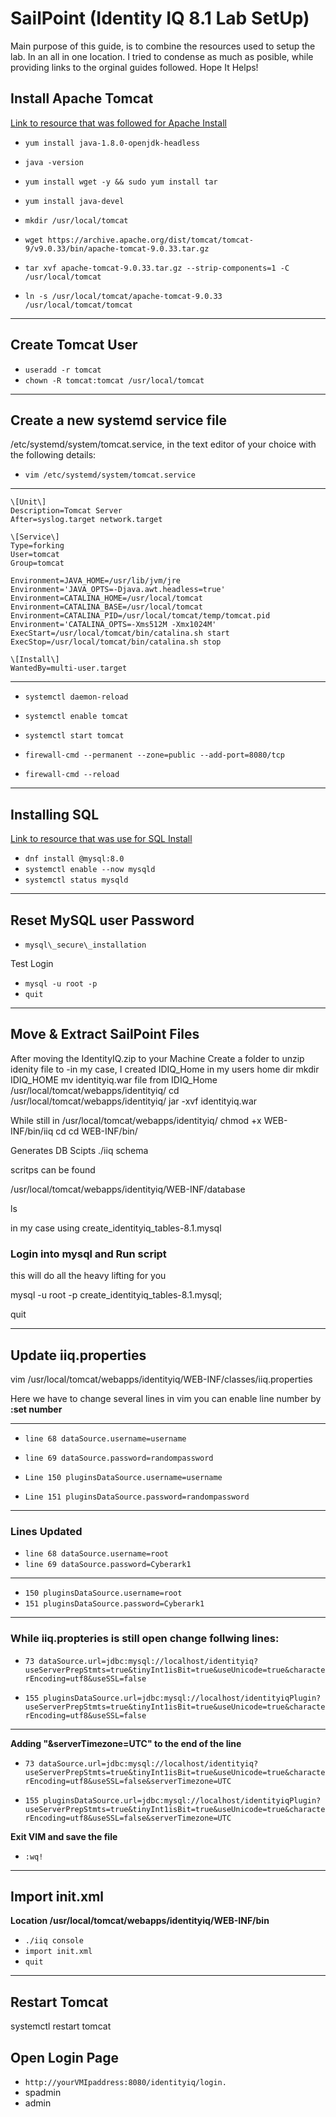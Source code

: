 # SailPoint (Identity IQ 8.1 Lab SetUp)

Main purpose of this guide, is to combine the resources used to setup the lab. In an all in one location. I tried to condense as much as posible, while providing links to the orginal guides followed. Hope It Helps!

## Install Apache Tomcat
[Link to resource that was followed for Apache Install](https://www.linode.com/docs/guides/apache-tomcat-on-centos-8/)

- `yum install java-1.8.0-openjdk-headless`
    
- `java -version`
    
- `yum install wget -y && sudo yum install tar`
- `yum install java-devel`
    
- `mkdir /usr/local/tomcat`
    
- `wget https://archive.apache.org/dist/tomcat/tomcat-9/v9.0.33/bin/apache-tomcat-9.0.33.tar.gz`
    
- `tar xvf apache-tomcat-9.0.33.tar.gz --strip-components=1 -C /usr/local/tomcat`
    
- `ln -s /usr/local/tomcat/apache-tomcat-9.0.33 /usr/local/tomcat/tomcat`
    

* * *

## Create Tomcat User

- `useradd -r tomcat`
- `chown -R tomcat:tomcat /usr/local/tomcat`

* * *

## Create a new systemd service file

/etc/systemd/system/tomcat.service, in the text editor of your choice with the following details:

- `vim /etc/systemd/system/tomcat.service`

* * *
```
\[Unit\]
Description=Tomcat Server
After=syslog.target network.target

\[Service\]
Type=forking
User=tomcat
Group=tomcat

Environment=JAVA_HOME=/usr/lib/jvm/jre
Environment='JAVA_OPTS=-Djava.awt.headless=true'
Environment=CATALINA_HOME=/usr/local/tomcat
Environment=CATALINA_BASE=/usr/local/tomcat
Environment=CATALINA_PID=/usr/local/tomcat/temp/tomcat.pid
Environment='CATALINA_OPTS=-Xms512M -Xmx1024M'
ExecStart=/usr/local/tomcat/bin/catalina.sh start
ExecStop=/usr/local/tomcat/bin/catalina.sh stop

\[Install\]
WantedBy=multi-user.target
```
* * *

- `systemctl daemon-reload`
    
- `systemctl enable tomcat`
    
- `systemctl start tomcat`
    
- `firewall-cmd --permanent --zone=public --add-port=8080/tcp`
    
- `firewall-cmd --reload`
    

* * *

## Installing SQL

[Link to resource that was use for SQL Install](https://linuxize.com/post/how-to-install-mysql-on-centos-8/)

- `dnf install @mysql:8.0`
- `systemctl enable --now mysqld`
- `systemctl status mysqld`

* * *

## Reset MySQL user Password

- `mysql\_secure\_installation`

Test Login

- `mysql -u root -p`
- `quit`
* * *
## Move & Extract SailPoint Files
After moving the IdentityIQ.zip to your Machine
Create a folder to unzip idenity file to
-in my case, I created IDIQ_Home in my users home dir
mkdir IDIQ_HOME
mv identityiq.war file from IDIQ_Home /usr/local/tomcat/webapps/identityiq/
cd /usr/local/tomcat/webapps/identityiq/
jar -xvf identityiq.war

While still in /usr/local/tomcat/webapps/identityiq/
chmod +x WEB-INF/bin/iiq
cd cd WEB-INF/bin/

Generates DB Scipts
./iiq schema

scritps can be found

/usr/local/tomcat/webapps/identityiq/WEB-INF/database

ls

in my case using 
create_identityiq_tables-8.1.mysql

### Login into mysql and Run script
this will do all the heavy lifting for you

mysql -u root -p
create_identityiq_tables-8.1.mysql;

quit

* * *

## Update iiq.properties
vim /usr/local/tomcat/webapps/identityiq/WEB-INF/classes/iiq.properties

Here we have to change several lines
in vim you can enable line number by **:set number**
* * *
- `line 68 dataSource.username=username`
- `line 69 dataSource.password=randompassword`

- `Line 150 pluginsDataSource.username=username`
- `Line 151 pluginsDataSource.password=randompassword`
* * *
### Lines Updated
- `line 68 dataSource.username=root`
- `line 69 dataSource.password=Cyberark1`
* * *
- `150 pluginsDataSource.username=root`
- `151 pluginsDataSource.password=Cyberark1`
* * *

### While iiq.propteries is still open change follwing lines:
- `73 dataSource.url=jdbc:mysql://localhost/identityiq?useServerPrepStmts=true&tinyInt1isBit=true&useUnicode=true&characterEncoding=utf8&useSSL=false`

- `155 pluginsDataSource.url=jdbc:mysql://localhost/identityiqPlugin?useServerPrepStmts=true&tinyInt1isBit=true&useUnicode=true&characterEncoding=utf8&useSSL=false`

* * *
**Adding "&serverTimezone=UTC" to the end of the line** 
- `73 dataSource.url=jdbc:mysql://localhost/identityiq?useServerPrepStmts=true&tinyInt1isBit=true&useUnicode=true&characterEncoding=utf8&useSSL=false&serverTimezone=UTC`

- `155 pluginsDataSource.url=jdbc:mysql://localhost/identityiqPlugin?useServerPrepStmts=true&tinyInt1isBit=true&useUnicode=true&characterEncoding=utf8&useSSL=false&serverTimezone=UTC`

**Exit VIM and save the file**
- `:wq!`
* * *

## Import init.xml
 **Location /usr/local/tomcat/webapps/identityiq/WEB-INF/bin**
 
- `./iiq console`
- `import init.xml`
- `quit`

* * *

## Restart Tomcat
systemctl restart tomcat

## Open Login Page
- `http://yourVMIpaddress:8080/identityiq/login.`
- spadmin
- admin
